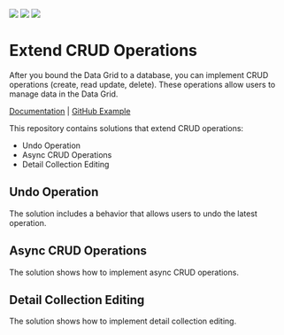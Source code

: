<!-- default badges list -->
![](https://img.shields.io/endpoint?url=https://codecentral.devexpress.com/api/v1/VersionRange/423511009/21.2.4%2B)
[![](https://img.shields.io/badge/Open_in_DevExpress_Support_Center-FF7200?style=flat-square&logo=DevExpress&logoColor=white)](https://supportcenter.devexpress.com/ticket/details/T1044263)
[![](https://img.shields.io/badge/📖_How_to_use_DevExpress_Examples-e9f6fc?style=flat-square)](https://docs.devexpress.com/GeneralInformation/403183)
<!-- default badges end -->
# Extend CRUD Operations

After you bound the Data Grid to a database, you can implement CRUD operations (create, read update, delete). These operations allow users to manage data in the Data Grid.

[Documentation](https://docs.devexpress.com/WPF/401907/controls-and-libraries/data-grid/crud-operations) | [GitHub Example](https://github.com/DevExpress-Examples/how-to-implement-crud-operations)

This repository contains solutions that extend CRUD operations:

* Undo Operation
* Async CRUD Operations
* Detail Collection Editing

## Undo Operation

The solution includes a behavior that allows users to undo the latest operation.

## Async CRUD Operations

The solution shows how to implement async CRUD operations.

## Detail Collection Editing

The solution shows how to implement detail collection editing.
